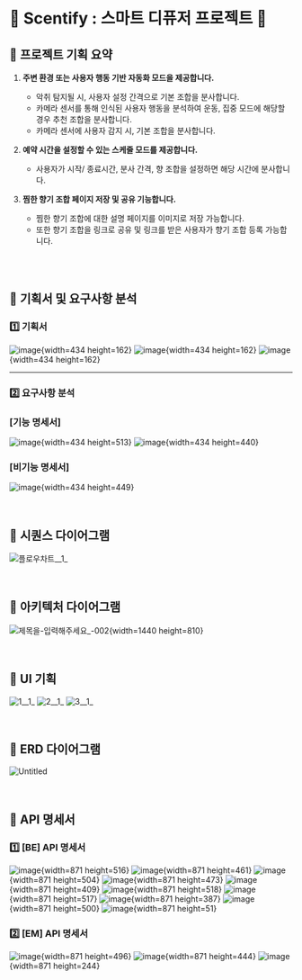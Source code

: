 # 💜 Scentify : 스마트 디퓨저 프로젝트 💜

## 📌 프로젝트 기획 요약

1. **주변 환경 또는 사용자 행동 기반 자동화 모드을 제공합니다.**

   - 악취 탐지될 시, 사용자 설정 간격으로 기본 조합을 분사합니다.
   - 카메라 센서를 통해 인식된 사용자 행동을 분석하여 운동, 집중 모드에 해당할 경우 추천 조합을 분사합니다.
   - 카메라 센서에 사용자 감지 시, 기본 조합을 분사합니다.

2. **예약 시간을 설정할 수 있는 스케줄 모드를 제공합니다.**

   - 사용자가 시작/ 종료시간, 분사 간격, 향 조합을 설정하면 해당 시간에 분사합니다.

3. **찜한 향기 조합 페이지 저장 및 공유 기능합니다.**
   - 찜한 향기 조합에 대한 설명 페이지를 이미지로 저장 가능합니다.
   - 또한 향기 조합을 링크로 공유 및 링크를 받은 사용자가 향기 조합 등록 가능합니다.

<br>

<br>

## 📌 기획서 및 요구사항 분석

### 1️⃣ 기획서

![image](/uploads/6c83953a8e0fc12d0d145f7576724bc4/image.png){width=434 height=162}
![image](/uploads/661ca29ea486c53180be1e4e48ca9276/image.png){width=434 height=162}
![image](/uploads/e7e18582a2f99835c172c14f1284b7e7/image.png){width=434 height=162}

---

### 2️⃣ 요구사항 분석

### **[기능 명세서]**

![image](/uploads/706bddf2796238e110e9fa15bdf2f22b/image.png){width=434 height=513}
![image](/uploads/6583f0713f3e4133c8c43b71d55e08b8/image.png){width=434 height=440}

### **[비기능 명세서]**

![image](/uploads/1d4daef782b7037dc4d44817a698de3f/image.png){width=434 height=449}

<br>

## 📌 시퀀스 다이어그램

![플로우차트__1_](/uploads/3b851b6ce0faef01896a6dfe439e99f0/플로우차트__1_.png)

<br>

## 📌 아키텍처 다이어그램

![제목을-입력해주세요_-002](/uploads/77893ad96877a18c95373934d64eb897/제목을-입력해주세요_-002.png){width=1440 height=810}

<br>

## 📌 UI 기획

![1__1_](/uploads/9e62a0fdb450fdd06c0943cc12b2662b/1__1_.png)
![2__1_](/uploads/e29f79ab3518faab66d5e7b66c0ba148/2__1_.png)
![3__1_](/uploads/f932b93a63f39811609a3ea44cd901f5/3__1_.png)

<br>

## 📌 ERD 다이어그램

![Untitled](/uploads/6969039fd2a703988aaabf8f21dac0ec/Untitled.png)

<br>

## 📌 API 명세서

### 1️⃣ [BE] API 명세서

![image](/uploads/55f0a4241db1e1e68b27249bf1380626/image.png){width=871 height=516}
![image](/uploads/9e8285c8c12bd44908c172cc899e5b29/image.png){width=871 height=461}
![image](/uploads/afa29cc78f5b4d2309a22e24f365746e/image.png){width=871 height=504}
![image](/uploads/9e87ca1ec81f7841f5fe248ea7e36e0d/image.png){width=871 height=473}
![image](/uploads/aba6ed9ed7fbf69a96947d8ddd10cc77/image.png){width=871 height=409}
![image](/uploads/105ceebbb5038f1effef40638fb3253d/image.png){width=871 height=518}
![image](/uploads/d7f7bab0ce1abaa9cf23b70c24f99906/image.png){width=871 height=517}
![image](/uploads/f5e0d2a4e7d6639cd93a33b7bb519736/image.png){width=871 height=387}
![image](/uploads/b966e56b277b55a7d635fff204e2cf74/image.png){width=871 height=500}
![image](/uploads/d65367e2033991d5d4e72242b049e265/image.png){width=871 height=51}

### 2️⃣ [EM] API 명세서

![image](/uploads/e0379c5597eef0e6a6f388f9ba7d312e/image.png){width=871 height=496}
![image](/uploads/98f19db8cbff61d0fb2b758dd7e3ea64/image.png){width=871 height=444}
![image](/uploads/6d63f3b437c153b553121de808f229eb/image.png){width=871 height=244}
